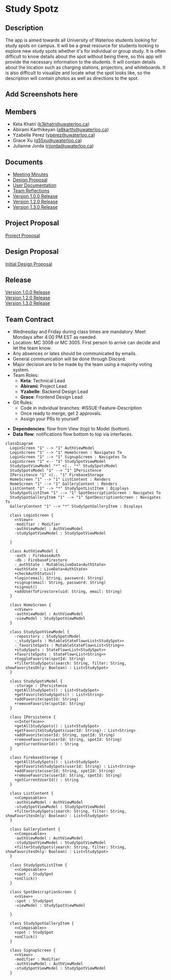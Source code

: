 # Study Spotz


## Description
The app is aimed towards all University of Waterloo students looking for study spots on campus.
It will be a great resource for students looking to explore new study spots whether it's for individual or group study. It is often difficult to know details about the spot without being there, so this app will provide the necessary
information to the students. It will contain details about the location such as charging stations, projectors, and whiteboards. It is also difficult to
visualize and locate what the spot looks like, so the description will contain photos as well as
directions to the spot.

## Add Screenshots here

## Members
- Keta Khatri (k3khatri@uwaterloo.ca)
- Abirami Karthikeyan (a8karthi@uwaterloo.ca)
- Yzabelle Perez (yperez@uwaterloo.ca)
- Grace Xu (g55xu@uwaterloo.ca)
- Julianne Jorda (rjjorda@uwaterloo.ca)

## Documents
- [Meeting Minutes](https://git.uwaterloo.ca/k3khatri/team101-5/-/wikis/Meeting-Minutes) <br>
- [Design Proposal](https://git.uwaterloo.ca/k3khatri/team101-5/-/wikis/Design-Proposal)<br>
- [User Documentation](https://git.uwaterloo.ca/k3khatri/team101-5/-/wikis/User-Documentation)<br>
- [Team Reflections](https://git.uwaterloo.ca/k3khatri/team101-5/-/wikis/Team-Reflection) <br>
- [Version 1.0.0 Release](https://git.uwaterloo.ca/k3khatri/team101-5/-/wikis/Version-1.0.0-Release-)<br />
- [Version 1.2.0 Release](https://git.uwaterloo.ca/k3khatri/team101-5/-/wikis/Version-1.2.0-Release)<br />
- [Version 1.3.0 Release](https://git.uwaterloo.ca/k3khatri/team101-5/-/wikis/Version-1.3.0-Release)


## Project Proposal
[Project Proposal](Project_Proposal.pdf)

## Design Proposal
[Initial Design Proposal](Design_Proposal.pdf)

## Release
[Version 1.0.0 Release](https://git.uwaterloo.ca/k3khatri/team101-5/-/wikis/Version-1.0.0-Release-)<br />
[Version 1.2.0 Release](https://git.uwaterloo.ca/k3khatri/team101-5/-/wikis/Version-1.2.0-Release)
<br />
[Version 1.3.0 Release](https://git.uwaterloo.ca/k3khatri/team101-5/-/wikis/Version-1.3.0-Release)


## Team Contract
- Wednesday and Friday during class times are mandatory. Meet Mondays after 4:00 PM EST as needed.
- Location: MC 3008 or MC 3005. First person to arrive can decide and let the team know. 
- Any absences or lates should be communicated by emails.
- General communication will be done through Discord.
- Major decision are to be made by the team using a majority voting system.
- Team Roles: 
    - **Keta**: Technical Lead
    - **Abirami**: Project Lead
    - **Yzabelle**: Backend Design Lead
    - **Grace**: Frontend Design Lead
- Git Rules:
    - Code in individual branches: #ISSUE-Feature-Description
    - Once ready to merge, get 2 approvals. 
    - Assign your PRs to yourself

* **Dependencies**: flow from View (top) to Model (bottom).
* **Data flow**: notifications flow bottom to top via interfaces.

```mermaid
classDiagram
  LoginScreen "1" --> "1" AuthViewModel
  LoginScreen "1" --> "1" HomeScreen : Navigates To
  LoginScreen "1" --> "1" SignupScreen : Navigates To
  LoginScreen "1" <-- "1" StudySpotViewModel
  StudySpotViewModel "*" <|.. "*" StudySpotsModel
  StudySpotsModel "1" --> "1" IPersistence
  IPersistence "1" <|.. "1" FirebaseStorage
  HomeScreen "1" --> "1" ListContent : Renders
  HomeScreen "1" --> "1" GalleryContent : Renders
  ListContent "1" --> "*" StudySpotListItem : Displays
  StudySpotListItem "1" --> "1" SpotDescriptionScreen : Navigates To
  StudySpotGalleryItem "1" --> "1" SpotDescriptionScreen : Navigates To
  GalleryContent "1" --> "*" StudySpotGalleryItem : Displays

  class LoginScreen {
    <<View>>
    -modifier : Modifier
    -authViewModel : AuthViewModel
    -studySpotViewModel : StudySpotViewModel

  }

  class AuthViewModel {
    -auth : FirebaseAuth
    -db : FirebaseFirestore
    -_authState : MutableLiveData<AuthState>
    +authState : LiveData<AuthState>
    +checkAuthStatus()
    +login(email: String, password: String)
    +signup(email: String, password: String)
    +signout()
    +addUserToFirestore(uid: String, email: String)
  }

  class HomeScreen {
    <<View>>
    -authViewModel : AuthViewModel
    -viewModel : StudySpotViewModel
  }

  class StudySpotViewModel {
    -repository : StudySpotsModel
    -_studySpots : MutableStateFlow<List<StudySpot>>
    -_favoriteSpots : MutableStateFlow<List<String>>
    +studySpots : StateFlow<List<StudySpot>>
    +favoriteSpots : StateFlow<List<String>>
    +toggleFavorite(spotId: String)
    +filterStudySpots(search: String, filter: String, showFavoritesOnly: Boolean) : List<StudySpot>
  }

  class StudySpotsModel {
    -storage : IPersistence
    +getAllStudySpots() : List<StudySpot>
    +getFavoriteStudySpots() : List<String>
    +addFavorite(spotId: String)
    +removeFavorite(spotId: String)
  }

  class IPersistence {
    <<Interface>>
    +getAllStudySpots() : List<StudySpot>
    +getFavoriteStudySpots(userId: String) : List<String>
    +addFavorite(userId: String, spotId: String)
    +removeFavorite(userId: String, spotId: String)
    +getCurrentUserId() : String
  }

  class FirebaseStorage {
    +getAllStudySpots() : List<StudySpot>
    +getFavoriteStudySpots(userId: String) : List<String>
    +addFavorite(userId: String, spotId: String)
    +removeFavorite(userId: String, spotId: String)
    +getCurrentUserId() : String
  }

  class ListContent {
    <<Composable>>
    -authViewModel : AuthViewModel
    -studySpotViewModel : StudySpotViewModel
    +filterStudySpots(search: String, filter: String, showFavoritesOnly: Boolean) : List<StudySpot>
  }

  class GalleryContent {
    <<Composable>>
    -authViewModel : AuthViewModel
    -studySpotViewModel : StudySpotViewModel
    +filterStudySpots(search: String, filter: String, showFavoritesOnly: Boolean) : List<StudySpot>
  }

  class StudySpotListItem {
    <<Composable>>
    +spot : StudySpot
    +onClick()
  }

  class SpotDescriptionScreen {
    <<View>>
    -spot : StudySpot
    -viewModel : StudySpotViewModel

  }

  class StudySpotGalleryItem {
    <<Composable>>
    +spot : StudySpot
    +onClick()
  }

  class SignupScreen {
    <<View>>
    -modifier : Modifier
    -authViewModel : AuthViewModel
    -studySpotViewModel : StudySpotViewModel
  }

```

